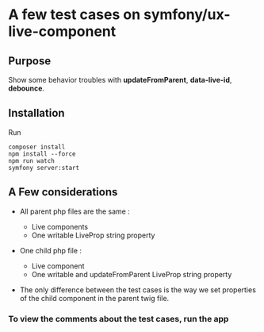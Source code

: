 
# A few test cases on symfony/ux-live-component

## Purpose

Show some behavior troubles with **updateFromParent**, **data-live-id**, **debounce**.

## Installation

Run

    composer install
    npm install --force
    npm run watch
    symfony server:start

## A Few considerations

* All parent php files are the same :
    * Live components
    * One writable LiveProp string property

* One child php file :
    * Live component
    * One writable and updateFromParent LiveProp string property

* The only difference between the test cases is the way we set properties of the child component in the parent twig file.

### To view the comments about the test cases, run the app
